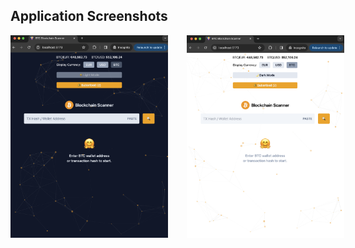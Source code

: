## Application Screenshots

<div style="display: flex; gap: 30px;">
    <img src="./app-screenshot-1.png" alt="app preview" style="max-width: 50%;">
    <img src="./app-screenshot-2.png" alt="app preview" style="max-width: 50%;">
</div>
